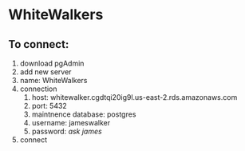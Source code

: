 # WhiteWalkers

## To connect:

1. download pgAdmin
2. add new server
3. name: WhiteWalkers
4. connection
   1. host: whitewalker.cgdtqi20ig9l.us-east-2.rds.amazonaws.com
   2. port: 5432
   3. maintnence database: postgres
   4. username: jameswalker
   5. password: *ask james*
5. connect

